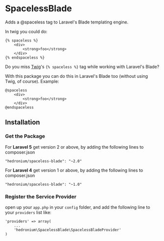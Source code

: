 # SpacelessBlade
Adds a @spaceless tag to Laravel's Blade templating engine.

In twig you could do:
```twig
{% spaceless %}
    <div>
        <strong>foo</strong>
    </div>
{% endspaceless %}
```

Do you miss [Twig](http://twig.sensiolabs.org/doc/tags/spaceless.html)'s 
`{% spaceless %}` tag while working with Laravel's Blade?

With this package you can do this in Laravel's Blade too (without using Twig, of course).
Example:
```blade
@spaceless
    <div>
        <strong>foo</strong>
    </div>
@endspaceless
```

## Installation
### Get the Package
For **Laravel 5** get version 2 or above, by adding the following lines to composer.json
```
"hedronium/spaceless-blade": "~2.0"
```

For **Laravel 4** get version 1 or above, by adding the following lines to composer.json
```
"hedronium/spaceless-blade": "~1.0"
```


### Register the Service Provider
open up your `app.php` in your `config` folder, and add the following line to
your `providers` list like:

```
'providers' => array(
    ...
    'hedronium\SpacelessBlade\SpacelessBladeProvider'
)
```
